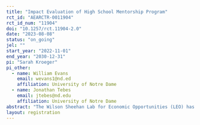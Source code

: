 ```yaml
---
title: "Impact Evaluation of High School Mentorship Program"
rct_id: "AEARCTR-0011904"
rct_id_num: "11904"
doi: "10.1257/rct.11904-2.0"
date: "2023-08-08"
status: "on_going"
jel: ""
start_year: "2022-11-01"
end_year: "2030-12-31"
pi: "Sarah Kroeger"
pi_other:
  - name: William Evans
    email: wevans1@nd.ed
    affiliation: University of Notre Dame
  - name: Jonathan Tebes
    email: jtebes@nd.edu
    affiliation: University of Notre Dame
abstract: "The Wilson Sheehan Lab for Economic Opportunities (LEO) has partnered with Thread of Baltimore, Maryland to evaluate their high school mentorship program, an intensive mentoring program for inner-city youth who are at the highest risk for dropping out of high school. Students are identified for the program if they have GPAs in the bottom quartile after their first semester of 9th grade. Historically, the four-year graduation rate for these students is just 5%. Eligible students are connected to volunteers who help establish goals and identify and remove significant barriers. A key component of the intervention is a model of long-term relationship building across lines of difference, with a goal to construct a permanent social network to youth who are otherwise socioeconomically isolated. To evaluate this program, we will use a randomized control trial (RCT) to examine whether the program improves graduation rates and other educational and early-life outcomes, including academic performance, high school completion, college-going, criminal justice contact, and mortality. Eligible students are randomly assigned to either Thread or a control group, with approximately 630 in each group. The study will utilize administrative records from Baltimore City Public Schools, the Maryland Longitudinal Data System, and the National Student Clearinghouse, as well as program data. Results from this RCT will be disseminated to policymakers and providers across the country to inform the replication and expansion of programs designed to support underperforming high school students. We plan to enroll 1260 people in the study over three years (academic years 2022-23 to 2024-25), of which approximately 630 will be offered a spot in Thread. We conservatively assume that 60% of those offered (378 individuals) will enroll in the program. Assuming a baseline high school graduation rate of 10% (likely higher than the actual control group completion rate), we are powered to detect a 5.2 percentage point increase in graduation rates which is about one eighth of the observational differences Thread has documented."
layout: registration
---
```


